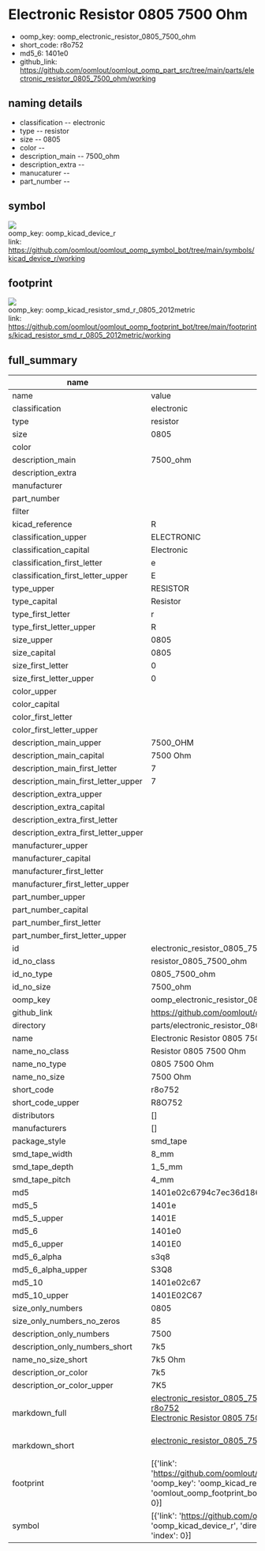 # Electronic Resistor 0805 7500 Ohm

  
* oomp_key: oomp_electronic_resistor_0805_7500_ohm 
* short_code: r8o752
* md5_6: 1401e0  
* github_link: https://github.com/oomlout/oomlout_oomp_part_src/tree/main/parts/electronic_resistor_0805_7500_ohm/working  
## naming details
* classification -- electronic
* type -- resistor
* size -- 0805
* color -- 
* description_main -- 7500_ohm
* description_extra -- 
* manucaturer -- 
* part_number -- 



## symbol

![](symbol/{index}/working/working_600.png)  
oomp_key: oomp_kicad_device_r  
link: https://github.com/oomlout/oomlout_oomp_symbol_bot/tree/main/symbols/kicad_device_r/working  

## footprint

![](footprint/{index}/working/working_600.png)  
oomp_key: oomp_kicad_resistor_smd_r_0805_2012metric  
link: https://github.com/oomlout/oomlout_oomp_footprint_bot/tree/main/footprints/kicad_resistor_smd_r_0805_2012metric/working  

## full_summary
| name | value | 
| --- | --- | 
| name | value | 
| classification | electronic | 
| type | resistor | 
| size | 0805 | 
| color |  | 
| description_main | 7500_ohm | 
| description_extra |  | 
| manufacturer |  | 
| part_number |  | 
| filter |  | 
| kicad_reference | R | 
| classification_upper | ELECTRONIC | 
| classification_capital | Electronic | 
| classification_first_letter | e | 
| classification_first_letter_upper | E | 
| type_upper | RESISTOR | 
| type_capital | Resistor | 
| type_first_letter | r | 
| type_first_letter_upper | R | 
| size_upper | 0805 | 
| size_capital | 0805 | 
| size_first_letter | 0 | 
| size_first_letter_upper | 0 | 
| color_upper |  | 
| color_capital |  | 
| color_first_letter |  | 
| color_first_letter_upper |  | 
| description_main_upper | 7500_OHM | 
| description_main_capital | 7500 Ohm | 
| description_main_first_letter | 7 | 
| description_main_first_letter_upper | 7 | 
| description_extra_upper |  | 
| description_extra_capital |  | 
| description_extra_first_letter |  | 
| description_extra_first_letter_upper |  | 
| manufacturer_upper |  | 
| manufacturer_capital |  | 
| manufacturer_first_letter |  | 
| manufacturer_first_letter_upper |  | 
| part_number_upper |  | 
| part_number_capital |  | 
| part_number_first_letter |  | 
| part_number_first_letter_upper |  | 
| id | electronic_resistor_0805_7500_ohm | 
| id_no_class | resistor_0805_7500_ohm | 
| id_no_type | 0805_7500_ohm | 
| id_no_size | 7500_ohm | 
| oomp_key | oomp_electronic_resistor_0805_7500_ohm | 
| github_link | https://github.com/oomlout/oomlout_oomp_part_src/tree/main/parts/electronic_resistor_0805_7500_ohm/working | 
| directory | parts/electronic_resistor_0805_7500_ohm | 
| name | Electronic Resistor 0805 7500 Ohm | 
| name_no_class | Resistor 0805 7500 Ohm | 
| name_no_type | 0805 7500 Ohm | 
| name_no_size | 7500 Ohm | 
| short_code | r8o752 | 
| short_code_upper | R8O752 | 
| distributors | [] | 
| manufacturers | [] | 
| package_style | smd_tape | 
| smd_tape_width | 8_mm | 
| smd_tape_depth | 1_5_mm | 
| smd_tape_pitch | 4_mm | 
| md5 | 1401e02c6794c7ec36d186f1b5a085b3 | 
| md5_5 | 1401e | 
| md5_5_upper | 1401E | 
| md5_6 | 1401e0 | 
| md5_6_upper | 1401E0 | 
| md5_6_alpha | s3q8 | 
| md5_6_alpha_upper | S3Q8 | 
| md5_10 | 1401e02c67 | 
| md5_10_upper | 1401E02C67 | 
| size_only_numbers | 0805 | 
| size_only_numbers_no_zeros | 85 | 
| description_only_numbers | 7500 | 
| description_only_numbers_short | 7k5 | 
| name_no_size_short | 7k5 Ohm | 
| description_or_color | 7k5 | 
| description_or_color_upper | 7K5 | 
| markdown_full | [electronic_resistor_0805_7500_ohm](https://github.com/oomlout/oomlout_oomp_part_src/tree/main/parts/electronic_resistor_0805_7500_ohm/working)<br>[r8o752](https://github.com/oomlout/oomlout_oomp_part_src/tree/main/parts/electronic_resistor_0805_7500_ohm/working)<br>[Electronic Resistor 0805 7500 Ohm](https://github.com/oomlout/oomlout_oomp_part_src/tree/main/parts/electronic_resistor_0805_7500_ohm/working)<br><br> | 
| markdown_short | [electronic_resistor_0805_7500_ohm](https://github.com/oomlout/oomlout_oomp_part_src/tree/main/parts/electronic_resistor_0805_7500_ohm/working)<br><br> | 
| footprint | [{'link': 'https://github.com/oomlout/oomlout_oomp_footprint_bot/tree/main/foootprntss/kicad_resistor_smd_r_0805_2012metric', 'oomp_key': 'oomp_kicad_resistor_smd_r_0805_2012metric', 'directory': 'oomlout_oomp_footprint_bot/footprints/kicad_resistor_smd_r_0805_2012metric//working/working.kicad_mod', 'index': 0}] | 
| symbol | [{'link': 'https://github.com/oomlout/oomlout_oomp_symbol_bot/tree/main/symbols/kicad_device_r', 'oomp_key': 'oomp_kicad_device_r', 'directory': 'oomlout_oomp_symbol_bot/symbols/kicad_device_r//working/working.kicad_sym', 'index': 0}] | 
